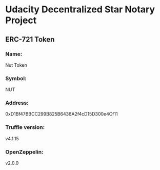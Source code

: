 # Udacity Decentralized Star Notary Project

## ERC-721 Token
### Name:
Nut Token
### Symbol:
NUT
### Address:
0xD1Bf47BBCC299B825B6436A2f4cD15D300e4Cf11
### Truffle version:
v4.1.15
### OpenZeppelin:
v2.0.0